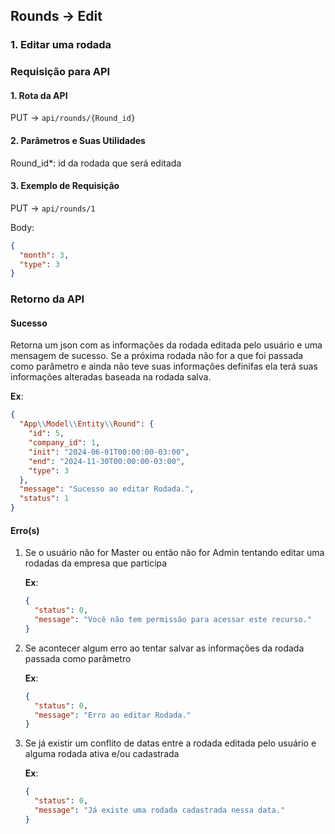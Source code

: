 ## Rounds -> Edit

### 1. Editar uma rodada

### Requisição para API

#### 1. Rota da API

PUT -> `api/rounds/{Round_id}`

#### 2. Parâmetros e Suas Utilidades

Round_id\*: id da rodada que será editada

#### 3. Exemplo de Requisição

PUT -> `api/rounds/1`

Body:

```json
{
  "month": 3,
  "type": 3
}
```

### Retorno da API

#### Sucesso

Retorna um json com as informações da rodada editada pelo usuário e uma mensagem de sucesso. Se a próxima rodada não for a que foi passada como parâmetro e ainda não teve suas informações definifas ela terá suas informações alteradas baseada na rodada salva.

**Ex**:

```json
{
  "App\\Model\\Entity\\Round": {
    "id": 5,
    "company_id": 1,
    "init": "2024-06-01T00:00:00-03:00",
    "end": "2024-11-30T00:00:00-03:00",
    "type": 3
  },
  "message": "Sucesso ao editar Rodada.",
  "status": 1
}
```

#### Erro(s)

1.  Se o usuário não for Master ou então não for Admin tentando editar uma rodadas da empresa que participa

    **Ex**:

    ```json
    {
      "status": 0,
      "message": "Você não tem permissão para acessar este recurso."
    }
    ```

2.  Se acontecer algum erro ao tentar salvar as informações da rodada passada como parâmetro

    **Ex**:

    ```json
    {
      "status": 0,
      "message": "Erro ao editar Rodada."
    }
    ```

3.  Se já existir um conflito de datas entre a rodada editada pelo usuário e alguma rodada ativa e/ou cadastrada

    **Ex**:

    ```json
    {
      "status": 0,
      "message": "Já existe uma rodada cadastrada nessa data."
    }
    ```
